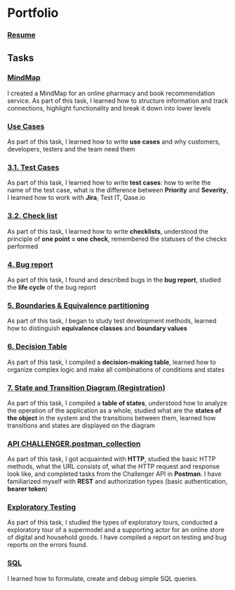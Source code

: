 # Portfolio
### [Resume](OTUS%20Course/Resources/Resume-Rechkina.pdf)
## Tasks
### [MindMap](OTUS%20Course//MindMap) 
I created a MindMap for an online pharmacy and book recommendation service. As part of this task, I learned how to structure information and track connections, highlight functionality and break it down into lower levels
### [Use Cases](OTUS%20Course/Use%20Cases) 
As part of this task, I learned how to write **use cases** and why customers, developers, testers and the team need them
### [3.1. Test Cases](OTUS%20Course/3.1.%20Test%20Cases.md)
As part of this task, I learned how to write **test cases**: how to write the name of the test case, what is the difference between **Priority** and **Severity**, I learned how to work with **Jira**, Test IT, Qase.io
### [3.2. Check list](OTUS%20Course/3.2.%20Check%20list.md)
As part of this task, I learned how to write **checklists**, understood the principle of **one point = one check**, remembered the statuses of the checks performed
### [4. Bug report](OTUS%20Course/4.%20Bug%20report.md) 
As part of this task, I found and described bugs in the **bug report**, studied the **life cycle** of the bug report
### [5. Boundaries & Equivalence partitioning](OTUS%20Course/5.%20Boundaries%20&%20Equivalence%20partitioning.md) 
As part of this task, I began to study test development methods, learned how to distinguish **equivalence classes** and **boundary values**
### [6. Decision Table](OTUS%20Course/6.%20Decision%20Table.md) 
As part of this task, I compiled a **decision-making table**, learned how to organize complex logic and make all combinations of conditions and states
### [7. State and Transition Diagram (Registration)](OTUS%20Course/7.%20State%20and%20Transition%20Diagram%20(Registration).md) 
As part of this task, I compiled a **table of states**, understood how to analyze the operation of the application as a whole, studied what are the **states of the object** in the system and the transitions between them, learned how transitions and states are displayed on the diagram
### [API CHALLENGER.postman_collection](OTUS%20Course/API%20CHALLENGER.postman_collection.json) 
As part of this task, I got acquainted with **HTTP**, studied the basic HTTP methods, what the URL consists of, what the HTTP request and response look like, and completed tasks from the Challenger API in **Postman**. I have familiarized myself with **REST** and authorization types (basic authentication, **bearer token**)
### [Exploratory Testing](OTUS%20Course/Exploratory%20Testing)
As part of this task, I studied the types of exploratory tours, conducted a exploratory tour of a supermodel and a supporting actor for an online store of digital and household goods. I have compiled a report on testing and bug reports on the errors found.
### [SQL](OTUS%20Course/SQL)
I learned how to formulate, create and debug simple SQL queries.
